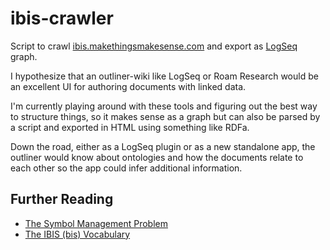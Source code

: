 # ibis-crawler
Script to crawl [ibis.makethingsmakesense.com](https://ibis.makethingsmakesense.com/) and export as [LogSeq](https://logseq.com/) graph.

I hypothesize that an outliner-wiki like LogSeq or Roam Research would be an excellent UI for authoring documents with linked data.

I'm currently playing around with these tools and figuring out the best way to structure things, so it makes sense as a graph but can also be parsed by a script and exported in HTML using something like RDFa.

Down the road, either as a LogSeq plugin or as a new standalone app, the outliner would know about ontologies and how the documents relate to each other so the app could infer additional information.

## Further Reading

- [The Symbol Management Problem](https://doriantaylor.com/the-symbol-management-problem)
- [The IBIS (bis) Vocabulary](https://privatealpha.com/ontology/ibis/1#)
